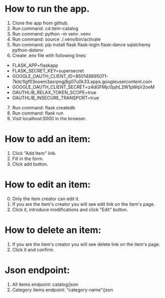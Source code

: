 # How to run the app.
1. Clone the app from github.
2. Run command: cd item-catalog
3. Run command: python -m venv .venv
4. Run command: source ./.venv/bin/activate
5. Run command: pip install flask flask-login flask-dance sqlalchemy python-dotenv
6. Create .env file with following lines:
  - FLASK_APP=flaskapp
  - FLASK_SECRET_KEY=supersecret
  - GOOGLE_OAUTH_CLIENT_ID=850148895071-7kitc1lgf03ooem3asrpngj8g07u0k33.apps.googleusercontent.com
  - GOOGLE_OAUTH_CLIENT_SECRET=z4dGFMjc0pjhL2W1pWqV2oeM
  - OAUTHLIB_RELAX_TOKEN_SCOPE=true
  - OAUTHLIB_INSECURE_TRANSPORT=true
7. Run command: flask createdb
8. Run command: flask run
9. Visit localhost:5000 in the browser.


# How to add an item:
1. Click "Add Item" link.
2. Fill in the form.
3. Click add button.

# How to edit an item:
0. Only the item creator can edit it.
1. If you are the item's creator you will see edit link on the item's page.
2. Click it, introduce modifications and click "Edit" button.

# How to delete an item:
1. If you are the item's creator you will see delete link on the item's page.
2. Click it and confirm.

# Json endpoint:
1. All items endpoint: catalog/json
2. Category items endpoint: "category-name"/json
